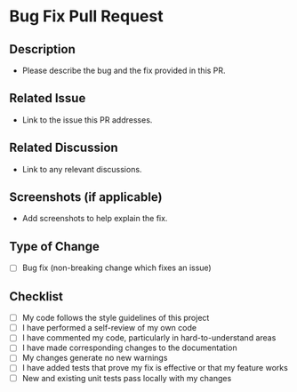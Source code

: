 # Bug Fix Pull Request

## Description
- Please describe the bug and the fix provided in this PR.

## Related Issue
- Link to the issue this PR addresses.

## Related Discussion
- Link to any relevant discussions.

## Screenshots (if applicable)
- Add screenshots to help explain the fix.

## Type of Change
- [ ] Bug fix (non-breaking change which fixes an issue)

## Checklist
- [ ] My code follows the style guidelines of this project
- [ ] I have performed a self-review of my own code
- [ ] I have commented my code, particularly in hard-to-understand areas
- [ ] I have made corresponding changes to the documentation
- [ ] My changes generate no new warnings
- [ ] I have added tests that prove my fix is effective or that my feature works
- [ ] New and existing unit tests pass locally with my changes
